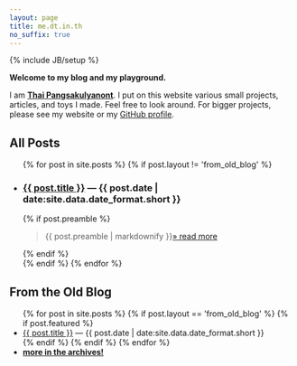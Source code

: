 ```yaml
---
layout: page
title: me.dt.in.th
no_suffix: true
---
```

{% include JB/setup %}

__Welcome to my blog and my playground.__

I am [__Thai Pangsakulyanont__](http://dt.in.th).
I put on this website various small projects, articles, and toys I made.
Feel free to look around.
For bigger projects,
please see my website or my [GitHub profile](http://dtinth.github.io).


All Posts
---------

<ul class="posts">
{% for post in site.posts %}
{% if post.layout != 'from_old_blog' %}
<li>
<h3>
<a href="{{ BASE_PATH }}{{ post.url }}">{{ post.title }}</a>
<span class="date"> — {{ post.date | date:site.data.date_format.short }}</span></h3>
{% if post.preamble %}
<BLOCKQUOTE class=me-preamble>{{ post.preamble | markdownify }}<a href="{{ BASE_PATH }}{{ post.url }}" class="read-more">&raquo; read more</a></BLOCKQUOTE>
{% endif %}
</li>
{% endif %}
{% endfor %}
</ul>


From the Old Blog
-----------------

<ul>
{% for post in site.posts %}
{% if post.layout == 'from_old_blog' %}
{% if post.featured %}
<li>
<a href="{{ BASE_PATH }}{{ post.url }}">{{ post.title }}</a>
<span class="date"> — {{ post.date | date:site.data.date_format.short }}</span>
</li>
{% endif %}
{% endif %}
{% endfor %}
<li><strong><a href="{{ BASE_PATH }}/old/">more in the archives!</a></strong></li>
</ul>



